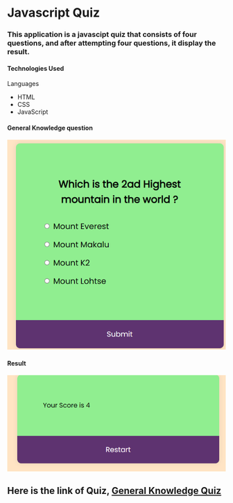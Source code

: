 # Javascript Quiz

### This application is a javascipt quiz that consists of four questions, and after attempting four questions, it display the result.

#### Technologies Used
Languages

* HTML
* CSS
* JavaScript 

#### General Knowledge question 
![insurting image](/assets/docs/general-knowledge-quizzes.png) 

#### Result 
![insurting image](/assets/docs/result-photo.png)

## Here is the link of Quiz, [General Knowledge Quiz](https://8000-muzaffarahmad1-quizinfo-7h7npmt93fw.ws-eu104.gitpod.io/)

